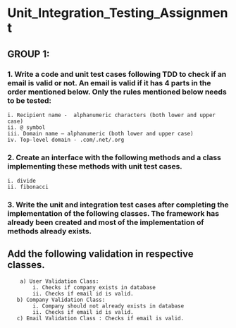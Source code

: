 # Unit_Integration_Testing_Assignment

## GROUP 1:

### 1. Write a code and unit test cases following TDD to check if an email is valid or not. An email is valid if it has 4 parts in the order mentioned below. Only the rules mentioned below needs to be tested:
    i. Recipient name -  alphanumeric characters (both lower and upper case)
    ii. @ symbol
    iii. Domain name – alphanumeric (both lower and upper case)
    iv. Top-level domain - .com/.net/.org

### 2. Create an interface with the following methods and a class implementing these methods with unit test cases.
    i. divide
    ii. fibonacci

### 3. Write the unit and integration test cases after completing the implementation of the following classes. The framework has already been created and most of the implementation of methods already exists.

## Add the following validation in respective classes.
        a) User Validation Class: 
            i. Checks if company exists in database
            ii. Checks if email id is valid.
       b) Company Validation Class: 
            i. Company should not already exists in database
            ii. Checks if email id is valid.
       c) Email Validation Class : Checks if email is valid.
